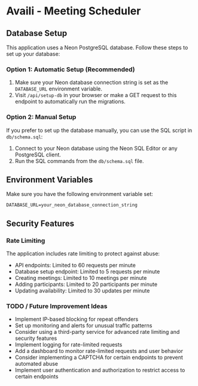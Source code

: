 # Availi - Meeting Scheduler

## Database Setup

This application uses a Neon PostgreSQL database. Follow these steps to set up your database:

### Option 1: Automatic Setup (Recommended)

1. Make sure your Neon database connection string is set as the `DATABASE_URL` environment variable.
2. Visit `/api/setup-db` in your browser or make a GET request to this endpoint to automatically run the migrations.

### Option 2: Manual Setup

If you prefer to set up the database manually, you can use the SQL script in `db/schema.sql`:

1. Connect to your Neon database using the Neon SQL Editor or any PostgreSQL client.
2. Run the SQL commands from the `db/schema.sql` file.

## Environment Variables

Make sure you have the following environment variable set:

```
DATABASE_URL=your_neon_database_connection_string
```

## Security Features

### Rate Limiting

The application includes rate limiting to protect against abuse:

- API endpoints: Limited to 60 requests per minute
- Database setup endpoint: Limited to 5 requests per minute
- Creating meetings: Limited to 10 meetings per minute
- Adding participants: Limited to 20 participants per minute
- Updating availability: Limited to 30 updates per minute

### TODO / Future Improvement Ideas

- Implement IP-based blocking for repeat offenders
- Set up monitoring and alerts for unusual traffic patterns
- Consider using a third-party service for advanced rate limiting and security features
- Implement logging for rate-limited requests
- Add a dashboard to monitor rate-limited requests and user behavior
- Consider implementing a CAPTCHA for certain endpoints to prevent automated abuse
- Implement user authentication and authorization to restrict access to certain endpoints

